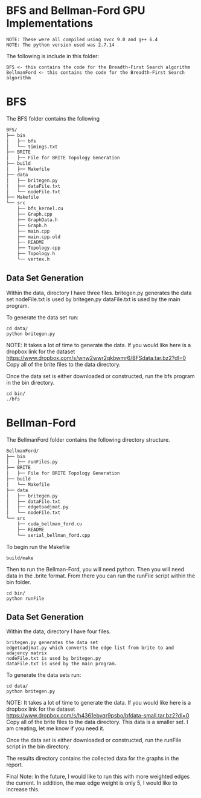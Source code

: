 # BFS and Bellman-Ford GPU Implementations

```
NOTE: These were all compiled using nvcc 9.0 and g++ 6.4
NOTE: The python version used was 2.7.14
```

The following is include in this folder:
```
BFS <- this contains the code for the Breadth-First Search algorithm
BellmanFord <- this contains the code for the Breadth-First Search algorithm
```

# BFS
The BFS folder contains the following 
``` bash
BFS/
├── bin
│   ├── bfs
│   └── timings.txt
├── BRITE
│   ├── File for BRITE Topology Generation
├── build
│   ├── Makefile
├── data
│   ├── britegen.py
│   ├── dataFile.txt
│   └── nodeFile.txt
├── Makefile
└── src
    ├── bfs_kernel.cu
    ├── Graph.cpp
    ├── GraphData.h
    ├── Graph.h
    ├── main.cpp
    ├── main.cpp.old
    ├── README
    ├── Topology.cpp
    ├── Topology.h
    └── vertex.h
```

## Data Set Generation
Within the data, directory I have three files. 
britegen.py generates the data set
nodeFile.txt is used by britegen.py
dataFile.txt is used by the main program.

To generate the data set run:
```
cd data/
python britegen.py
```

NOTE: It takes a lot of time to generate the data.  If you would like 
here is a dropbox link for the dataset 
https://www.dropbox.com/s/wnw2wwr2qkbwmr6/BFSdata.tar.bz2?dl=0
Copy all of the brite files to the data directory.

Once the data set is either downloaded or constructed, run the bfs 
program in the bin directory.
```
cd bin/
./bfs
```


# Bellman-Ford
The BellmanFord folder contains the following directory structure.
``` bash
BellmanFord/
├── bin
│   ├── runFiles.py
├── BRITE
│   ├── File for BRITE Topology Generation
├── build
│   └── Makefile
├── data
│   ├── britegen.py
│   ├── dataFile.txt
│   ├── edgetoadjmat.py
│   └── nodeFile.txt
└── src
    ├── cuda_bellman_ford.cu
    ├── README
    └── serial_bellman_ford.cpp
```
To begin run the Makefile
```
build/make
```

Then to run the Bellman-Ford, you will need python. Then you will need data in the .brite format. From there you can run the
runFile script within the bin folder.
```
cd bin/
python runFile
```

## Data Set Generation
Within the data, directory I have four files. 
```
britegen.py generates the data set
edgetoadjmat.py which converts the edge list from brite to and adajency matrix
nodeFile.txt is used by britegen.py
dataFile.txt is used by the main program.
```
To generate the data sets run:
```
cd data/
python britegen.py
```

NOTE: It takes a lot of time to generate the data.  If you would like 
here is a dropbox link for the dataset
https://www.dropbox.com/s/h4361ebvqr9psbo/bfdata-small.tar.bz2?dl=0
Copy all of the brite files to the data directory.
This data is a smaller set. I am creating, let me know if you need it.

Once the data set is either downloaded or constructed, run the runFile 
script in the bin directory.

The results directory contains the collected data for the graphs in the
report.

Final Note: In the future, I would like to run this with more weighted edges
the current.  In addition, the max edge weight is only 5, I would like to
increase this.
